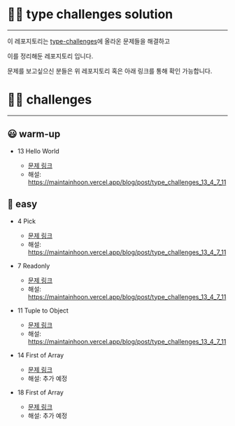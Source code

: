 # ✍🏻 type challenges solution

---

이 레포지토리는 [type-challenges](https://github.com/type-challenges/type-challenges)에 올라온 문제들을 해결하고

이를 정리해둔 레포지토리 입니다.

문제를 보고싶으신 분들은 위 레포지토리 혹은 아래 링크를 통해 확인 가능합니다.

# 🙌🏻 challenges

---

## 😃 warm-up

- 13 Hello World

  - [문제 링크](https://github.com/type-challenges/type-challenges/blob/main/questions/00013-warm-hello-world/README.ko.md)
  - 해설: https://maintainhoon.vercel.app/blog/post/type_challenges_13_4_7_11

## 🤔 easy

- 4 Pick

  - [문제 링크](https://github.com/type-challenges/type-challenges/blob/main/questions/00004-easy-pick/README.ko.md)
  - 해설: https://maintainhoon.vercel.app/blog/post/type_challenges_13_4_7_11

- 7 Readonly

  - [문제 링크](https://github.com/type-challenges/type-challenges/blob/main/questions/00007-easy-readonly/README.ko.md)
  - 해설: https://maintainhoon.vercel.app/blog/post/type_challenges_13_4_7_11

- 11 Tuple to Object

  - [문제 링크](https://github.com/type-challenges/type-challenges/blob/main/questions/00011-easy-tuple-to-object/README.ko.md)
  - 해설: https://maintainhoon.vercel.app/blog/post/type_challenges_13_4_7_11

- 14 First of Array

  - [문제 링크](https://github.com/type-challenges/type-challenges/blob/main/questions/00014-easy-first/README.ko.md)
  - 해설: 추가 예정

- 18 First of Array
  - [문제 링크](https://github.com/type-challenges/type-challenges/blob/main/questions/00018-easy-tuple-length/README.ko.md)
  - 해설: 추가 예정
